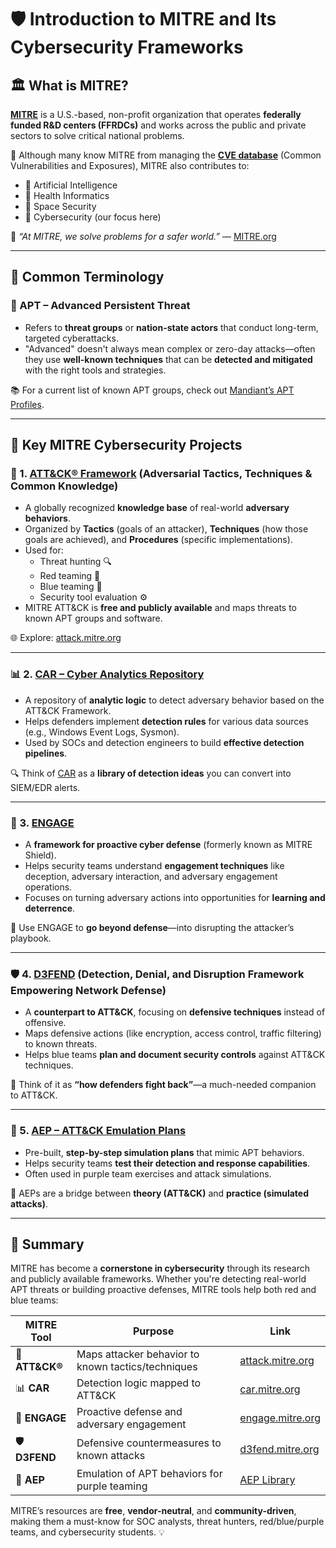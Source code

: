 # 🛡️ Introduction to MITRE and Its Cybersecurity Frameworks

## 🏛️ What is MITRE?

**[MITRE](https://www.mitre.org/)** is a U.S.-based, non-profit organization that operates **federally funded R&D centers (FFRDCs)** and works across the public and private sectors to solve critical national problems.

🔬 Although many know MITRE from managing the [**CVE database**](https://cve.mitre.org/) (Common Vulnerabilities and Exposures), MITRE also contributes to:

- 🧠 Artificial Intelligence  
- 🏥 Health Informatics  
- 🚀 Space Security  
- 🔐 Cybersecurity (our focus here)

📢 _“At MITRE, we solve problems for a safer world.”_ — [MITRE.org](https://www.mitre.org/)

---

## 🔑 Common Terminology

### 🎯 APT – Advanced Persistent Threat

- Refers to **threat groups** or **nation-state actors** that conduct long-term, targeted cyberattacks.
- "Advanced" doesn't always mean complex or zero-day attacks—often they use **well-known techniques** that can be **detected and mitigated** with the right tools and strategies.

📚 For a current list of known APT groups, check out [Mandiant’s APT Profiles](https://www.mandiant.com/resources/apt-groups).

---

## 🚀 Key MITRE Cybersecurity Projects

### 🧩 1. [ATT&CK® Framework](https://attack.mitre.org/) (Adversarial Tactics, Techniques & Common Knowledge)

- A globally recognized **knowledge base** of real-world **adversary behaviors**.
- Organized by **Tactics** (goals of an attacker), **Techniques** (how those goals are achieved), and **Procedures** (specific implementations).
- Used for:
  - Threat hunting 🔍
  - Red teaming 🔴
  - Blue teaming 🔵
  - Security tool evaluation ⚙️
- MITRE ATT&CK is **free and publicly available** and maps threats to known APT groups and software.

🌐 Explore: [attack.mitre.org](https://attack.mitre.org)

---

### 📊 2. [CAR – Cyber Analytics Repository](https://car.mitre.org/)

- A repository of **analytic logic** to detect adversary behavior based on the ATT&CK Framework.
- Helps defenders implement **detection rules** for various data sources (e.g., Windows Event Logs, Sysmon).
- Used by SOCs and detection engineers to build **effective detection pipelines**.

🔍 Think of [CAR](https://car.mitre.org/) as a **library of detection ideas** you can convert into SIEM/EDR alerts.

---

### 🫱 3. [ENGAGE](https://engage.mitre.org/)

- A **framework for proactive cyber defense** (formerly known as MITRE Shield).
- Helps security teams understand **engagement techniques** like deception, adversary interaction, and adversary engagement operations.
- Focuses on turning adversary actions into opportunities for **learning and deterrence**.

🧠 Use ENGAGE to **go beyond defense**—into disrupting the attacker’s playbook.

---

### 🛡️ 4. [D3FEND](https://d3fend.mitre.org/) (Detection, Denial, and Disruption Framework Empowering Network Defense)

- A **counterpart to ATT&CK**, focusing on **defensive techniques** instead of offensive.
- Maps defensive actions (like encryption, access control, traffic filtering) to known threats.
- Helps blue teams **plan and document security controls** against ATT&CK techniques.

🔐 Think of it as **“how defenders fight back”**—a much-needed companion to ATT&CK.

---

### 🧪 5. [AEP – ATT&CK Emulation Plans](https://attack.mitre.org/resources/adversary-emulation-plans/)

- Pre-built, **step-by-step simulation plans** that mimic APT behaviors.
- Helps security teams **test their detection and response capabilities**.
- Often used in purple team exercises and attack simulations.

🧪 AEPs are a bridge between **theory (ATT&CK)** and **practice (simulated attacks)**.

---

## 🧠 Summary

MITRE has become a **cornerstone in cybersecurity** through its research and publicly available frameworks. Whether you're detecting real-world APT threats or building proactive defenses, MITRE tools help both red and blue teams:

| MITRE Tool | Purpose | Link |
|------------|---------|------|
| 🧩 **ATT&CK®** | Maps attacker behavior to known tactics/techniques | [attack.mitre.org](https://attack.mitre.org) |
| 📊 **CAR** | Detection logic mapped to ATT&CK | [car.mitre.org](https://car.mitre.org) |
| 🫱 **ENGAGE** | Proactive defense and adversary engagement | [engage.mitre.org](https://engage.mitre.org) |
| 🛡️ **D3FEND** | Defensive countermeasures to known attacks | [d3fend.mitre.org](https://d3fend.mitre.org) |
| 🧪 **AEP** | Emulation of APT behaviors for purple teaming | [AEP Library](https://attack.mitre.org/resources/adversary-emulation-plans/) |

MITRE’s resources are **free**, **vendor-neutral**, and **community-driven**, making them a must-know for SOC analysts, threat hunters, red/blue/purple teams, and cybersecurity students. 💡
